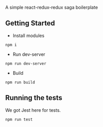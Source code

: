 A simple react-redux-redux saga boilerplate

## Getting Started

* Install modules

```
npm i
```

* Run dev-server

```
npm run dev-server
```

* Build

```
npm run build
```


## Running the tests

We got Jest here for tests.

```
npm run test
```

